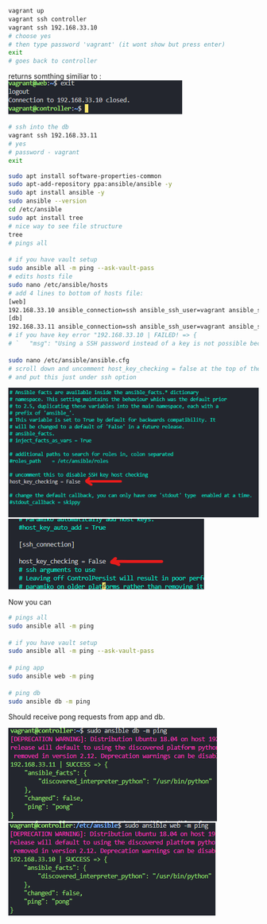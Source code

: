 ```bash
vagrant up
vagrant ssh controller
vagrant ssh 192.168.33.10
# choose yes
# then type password 'vagrant' (it wont show but press enter)
exit
# goes back to controller
```
returns somthing similiar to :
![Alt text](imgs-steps/1.png)
```bash
# ssh into the db
vagrant ssh 192.168.33.11
# yes
# password - vagrant
exit
```

```bash
sudo apt install software-properties-common
sudo apt-add-repository ppa:ansible/ansible -y
sudo apt install ansible -y
sudo ansible --version
cd /etc/ansible
sudo apt install tree
# nice way to see file structure
tree
# pings all

# if you have vault setup
sudo ansible all -m ping --ask-vault-pass
# edits hosts file
sudo nano /etc/ansible/hosts
# add 4 lines to bottom of hosts file: 
[web]
192.168.33.10 ansible_connection=ssh ansible_ssh_user=vagrant ansible_ssh_pass=vagrant
[db]
192.168.33.11 ansible_connection=ssh ansible_ssh_user=vagrant ansible_ssh_pass=vagrant
# if you have key error "192.168.33.10 | FAILED! => {
# `   "msg": "Using a SSH password instead of a key is not possible because Host Key checking is enabled and sshpass does not support this.  Please add this host's fingerprint to your known_hosts file to manage this host."

sudo nano /etc/ansible/ansible.cfg
# scroll down and uncomment host_key_checking = false at the top of the file
# and put this just under ssh option
```
![Alt text](imgs-steps/2.png)
![Alt text](imgs-steps/3.png)

Now you can 
```bash
# pings all
sudo ansible all -m ping

# if you have vault setup
sudo ansible all -m ping --ask-vault-pass

# ping app
sudo ansible web -m ping

# ping db
sudo ansible db -m ping
```
Should receive pong requests from app and db.

![Alt text](imgs-steps/4.png)![Alt text](imgs-steps/5.png)